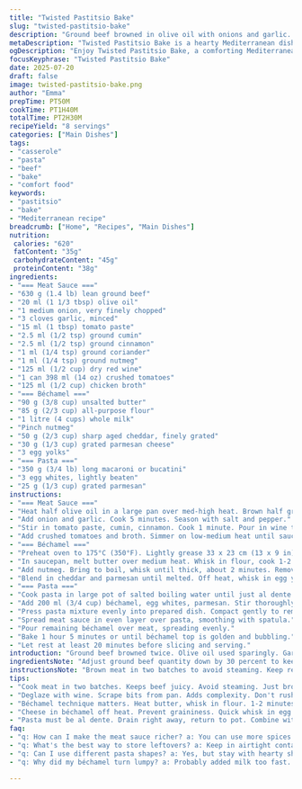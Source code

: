 ```yaml
---
title: "Twisted Pastitsio Bake"
slug: "twisted-pastitsio-bake"
description: "Ground beef browned in olive oil with onions and garlic. Tomato paste, spices adjusted (allspice to cumin, clove to coriander). Red wine deglazed. Crushed tomatoes plus chicken broth simmered down. Béchamel thickened with butter and flour, replaced pecorino romano with sharp aged cheddar and parmesan combo. Macaroni boiled al dente. Pasta mixed with part béchamel, whites, cheese. Layer pasta, then meat sauce, topped with remaining béchamel. Baked till golden. Rested before serving. Spice blend, cheese swap, cooking times tweaked."
metaDescription: "Twisted Pastitsio Bake is a hearty Mediterranean dish with layers of pasta, savory meat sauce, and creamy béchamel that delights at every bite."
ogDescription: "Enjoy Twisted Pastitsio Bake, a comforting Mediterranean meal. Layers of pasta and rich meat sauce beneath a creamy topping, pure satisfaction."
focusKeyphrase: "Twisted Pastitsio Bake"
date: 2025-07-20
draft: false
image: twisted-pastitsio-bake.png
author: "Emma"
prepTime: PT50M
cookTime: PT1H40M
totalTime: PT2H30M
recipeYield: "8 servings"
categories: ["Main Dishes"]
tags:
- "casserole"
- "pasta"
- "beef"
- "bake"
- "comfort food"
keywords:
- "pastitsio"
- "bake"
- "Mediterranean recipe"
breadcrumb: ["Home", "Recipes", "Main Dishes"]
nutrition: 
 calories: "620"
 fatContent: "35g"
 carbohydrateContent: "45g"
 proteinContent: "38g"
ingredients:
- "=== Meat Sauce ==="
- "630 g (1.4 lb) lean ground beef"
- "20 ml (1 1/3 tbsp) olive oil"
- "1 medium onion, very finely chopped"
- "3 cloves garlic, minced"
- "15 ml (1 tbsp) tomato paste"
- "2.5 ml (1/2 tsp) ground cumin"
- "2.5 ml (1/2 tsp) ground cinnamon"
- "1 ml (1/4 tsp) ground coriander"
- "1 ml (1/4 tsp) ground nutmeg"
- "125 ml (1/2 cup) dry red wine"
- "1 can 398 ml (14 oz) crushed tomatoes"
- "125 ml (1/2 cup) chicken broth"
- "=== Béchamel ==="
- "90 g (3/8 cup) unsalted butter"
- "85 g (2/3 cup) all-purpose flour"
- "1 litre (4 cups) whole milk"
- "Pinch nutmeg"
- "50 g (2/3 cup) sharp aged cheddar, finely grated"
- "30 g (1/3 cup) grated parmesan cheese"
- "3 egg yolks"
- "=== Pasta ==="
- "350 g (3/4 lb) long macaroni or bucatini"
- "3 egg whites, lightly beaten"
- "25 g (1/3 cup) grated parmesan"
instructions:
- "=== Meat Sauce ==="
- "Heat half olive oil in a large pan over med-high heat. Brown half ground beef, breaking up with wooden spoon. Repeat with rest of beef and oil. Return all beef to pan."
- "Add onion and garlic. Cook 5 minutes. Season with salt and pepper."
- "Stir in tomato paste, cumin, cinnamon. Cook 1 minute. Pour in wine to deglaze, scraping bottom."
- "Add crushed tomatoes and broth. Simmer on low-medium heat until sauce is nearly dry, about 15 minutes. Taste and adjust salt and pepper. Keep warm."
- "=== Béchamel ==="
- "Preheat oven to 175°C (350°F). Lightly grease 33 x 23 cm (13 x 9 in) baking dish."
- "In saucepan, melt butter over medium heat. Whisk in flour, cook 1-2 minutes stirring constantly. Gradually add milk, whisking to avoid lumps."
- "Add nutmeg. Bring to boil, whisk until thick, about 2 minutes. Remove from heat."
- "Blend in cheddar and parmesan until melted. Off heat, whisk in egg yolks quickly to prevent scrambling. Season as needed. Keep warm."
- "=== Pasta ==="
- "Cook pasta in large pot of salted boiling water until just al dente. Drain. Return to pot."
- "Add 200 ml (3/4 cup) béchamel, egg whites, parmesan. Stir thoroughly to coat pasta."
- "Press pasta mixture evenly into prepared dish. Compact gently to remove air pockets."
- "Spread meat sauce in even layer over pasta, smoothing with spatula."
- "Pour remaining béchamel over meat, spreading evenly."
- "Bake 1 hour 5 minutes or until béchamel top is golden and bubbling."
- "Let rest at least 20 minutes before slicing and serving."
introduction: "Ground beef browned twice. Olive oil used sparingly. Garlic chopped fine, onion too. Tomato paste stirred in, spices tossed - cumin instead of pimento, coriander instead of clove. Wine poured in for flavor. Tomatoes crushed, broth added. Simmer until thick, nearly dry. Béchamel not just flour and butter. Butter less, flour less, milk same. Nutmeg pinch. Hard cheddars replace pecorino and part parmesan joins. Eggs yolks stirred in last. Pasta cooked al dente. Whites beaten, leftover béchamel mixed in with cheese for binding. Pressed tight in pan, no air gaps. Meat sauce spread thick on top, then remaining béchamel smothers all. Oven watch. Hour plus to golden bubble. Rest time a must to settle. Twisted yet familiar."
ingredientsNote: "Adjust ground beef quantity down by 30 percent to keep balance. Olive oil amount cut to reduce greasiness, maintain richness. Tomato paste stays the same for punch. Spices switched for punchier Mediterranean notes: cumin and coriander chosen to replace pimento and clove respectively to add earthiness and slight lemony background. Cheese swap essential to change character. Pecorino replaced by sharp aged cheddar plus parmesan for tang and nutty finish. Flour and butter shrunk to prevent bechamel being too thick or heavy. Egg yolks still bind and add silkiness, whites folded into pasta to lighten texture and help set layers in bake. Pasta reduced a bit in weight for same portion count but better layering."
instructionsNote: "Brown meat in two batches to avoid steaming. Keep resting browned meat in pan; avoid losing juices. Add onions and garlic for caramel depth, followed by tomato paste and spices for complexity. Add wine early to lift browned bits. Tomatoes and broth simmer long enough to concentrate flavors but not dry out, about 15 minutes, slightly longer than standard. Béchamel starts with butter and flour heated to remove raw taste. Milk slowly added while whisking to avoid lumps. Bring to slow boil to activate thickening. Cheese added off heat to prevent graininess, egg yolks whisked last to avoid scrambling, preserve silky texture. Pasta boiled just shy of done, drained, mixed with whites and cheese plus some béchamel to bind and protect in baking. Press firmly when layering to limit air pockets that dry parts out. Bake just over an hour surfaces bubble golden, firm texture, with short extra rest to settle layers for sharp slicing."
tips:
- "Cook meat in two batches. Keeps beef juicy. Avoid steaming. Just brown till color deepens. Add onion. Cook till soft. Garlic next. Stir 5 minutes. Preserve flavors."
- "Deglaze with wine. Scrape bits from pan. Adds complexity. Don't rush simmering sauce. Low heat for 15 minutes. Sauce should thicken, not completely dry. Adjust salt then."
- "Béchamel technique matters. Heat butter, whisk in flour. 1-2 minutes. Slowly add milk. Whisk constantly. Avoid lumps. Bring to boil. Adds body to dish."
- "Cheese in béchamel off heat. Prevent graininess. Quick whisk in egg yolks. Stops scrambling. Important for silky texture. Mix well, keep warm while preparing."
- "Pasta must be al dente. Drain right away, return to pot. Combine with béchamel. Stir in whites too. Bind evenly. Pack well in dish to reduce gaps."
faq:
- "q: How can I make the meat sauce richer? a: You can use more spices like cinnamon. Or a dash of Worcestershire sauce. Try smoked paprika too. Adds depth."
- "q: What's the best way to store leftovers? a: Keep in airtight container, fridge works well. Can freeze too. But remember, layers may change a bit."
- "q: Can I use different pasta shapes? a: Yes, but stay with hearty shapes. Penne works or ziti. Just adjust cooking time accordingly. Boil till al dente for best texture."
- "q: Why did my béchamel turn lumpy? a: Probably added milk too fast. Always whisk constantly. Start at low heat. Prevents that lumpiness. Bring to boil slowly."

---
```

